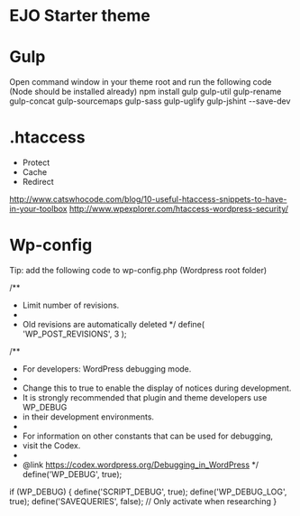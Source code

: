 # EJO Starter theme

# Gulp
Open command window in your theme root and run the following code (Node should be installed already)
npm install gulp gulp-util gulp-rename gulp-concat gulp-sourcemaps gulp-sass gulp-uglify gulp-jshint  --save-dev

# .htaccess
- Protect
- Cache
- Redirect

http://www.catswhocode.com/blog/10-useful-htaccess-snippets-to-have-in-your-toolbox
http://www.wpexplorer.com/htaccess-wordpress-security/

# Wp-config

Tip: add the following code to wp-config.php (Wordpress root folder)

/**
 * Limit number of revisions.
 *
 * Old revisions are automatically deleted
 */
define( 'WP_POST_REVISIONS', 3 );

/**
 * For developers: WordPress debugging mode.
 *
 * Change this to true to enable the display of notices during development.
 * It is strongly recommended that plugin and theme developers use WP_DEBUG
 * in their development environments.
 *
 * For information on other constants that can be used for debugging,
 * visit the Codex.
 *
 * @link https://codex.wordpress.org/Debugging_in_WordPress
 */
define('WP_DEBUG', true);

if (WP_DEBUG) {
	define('SCRIPT_DEBUG', true);
	define('WP_DEBUG_LOG', true);
	define('SAVEQUERIES', false); // Only activate when researching
}